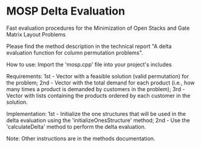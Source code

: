 # MOSP Delta Evaluation
Fast evaluation procedures for the Minimization of Open Stacks and Gate Matrix Layout Problems

Please find the method description in the technical report "A delta evaluation function for column permutation problems".

How to use: Import the 'mosp.cpp' file into your project's includes

Requirements:
	1st - Vector with a feasible solution (valid permutation) for the problem;
	2nd - Vector with the total demand for each product (i.e., how many times a product is demanded by customers in the problem);
	3rd - Vector with lists containing the products ordered by each customer in the solution.
	
Implementation:
	1st - Initialize the one structures that will be used in the delta evaluation using the 'initializeOnesStructure' method;
	2nd - Use the 'calculateDelta' method to perform the delta evaluation.
	
Note: Other instructions are in the methods documentation.
